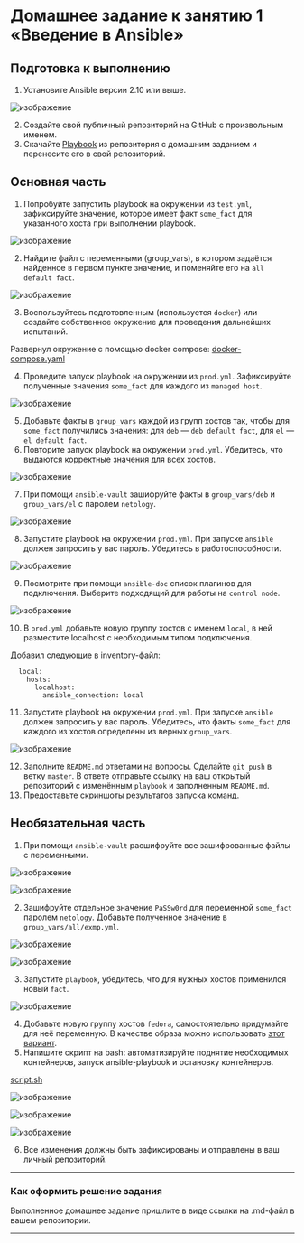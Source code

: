 # Домашнее задание к занятию 1 «Введение в Ansible»

## Подготовка к выполнению

1. Установите Ansible версии 2.10 или выше.

![изображение](https://github.com/stepynin-georgy/hw_ansible_1/blob/main/img/Screenshot_127.png)

2. Создайте свой публичный репозиторий на GitHub с произвольным именем.
3. Скачайте [Playbook](./playbook/) из репозитория с домашним заданием и перенесите его в свой репозиторий.

## Основная часть

1. Попробуйте запустить playbook на окружении из `test.yml`, зафиксируйте значение, которое имеет факт `some_fact` для указанного хоста при выполнении playbook.

![изображение](https://github.com/stepynin-georgy/hw_ansible_1/blob/main/img/Screenshot_128.png)

2. Найдите файл с переменными (group_vars), в котором задаётся найденное в первом пункте значение, и поменяйте его на `all default fact`.

![изображение](https://github.com/stepynin-georgy/hw_ansible_1/blob/main/img/Screenshot_129.png)

3. Воспользуйтесь подготовленным (используется `docker`) или создайте собственное окружение для проведения дальнейших испытаний.

Развернул окружение с помощью docker compose: [docker-compose.yaml](https://github.com/stepynin-georgy/hw_ansible_1/blob/main/playbook/docker-compose.yaml)

4. Проведите запуск playbook на окружении из `prod.yml`. Зафиксируйте полученные значения `some_fact` для каждого из `managed host`.

![изображение](https://github.com/stepynin-georgy/hw_ansible_1/blob/main/img/Screenshot_131.png)

5. Добавьте факты в `group_vars` каждой из групп хостов так, чтобы для `some_fact` получились значения: для `deb` — `deb default fact`, для `el` — `el default fact`.
6. Повторите запуск playbook на окружении `prod.yml`. Убедитесь, что выдаются корректные значения для всех хостов.

![изображение](https://github.com/stepynin-georgy/hw_ansible_1/blob/main/img/Screenshot_132.png)

7. При помощи `ansible-vault` зашифруйте факты в `group_vars/deb` и `group_vars/el` с паролем `netology`.

![изображение](https://github.com/stepynin-georgy/hw_ansible_1/blob/main/img/Screenshot_133.png)

8. Запустите playbook на окружении `prod.yml`. При запуске `ansible` должен запросить у вас пароль. Убедитесь в работоспособности.

![изображение](https://github.com/stepynin-georgy/hw_ansible_1/blob/main/img/Screenshot_134.png)

9. Посмотрите при помощи `ansible-doc` список плагинов для подключения. Выберите подходящий для работы на `control node`.

![изображение](https://github.com/stepynin-georgy/hw_ansible_1/blob/main/img/Screenshot_135.png)

10. В `prod.yml` добавьте новую группу хостов с именем  `local`, в ней разместите localhost с необходимым типом подключения.

Добавил следующие в inventory-файл:

```
  local:
    hosts:
      localhost:
        ansible_connection: local
```

11. Запустите playbook на окружении `prod.yml`. При запуске `ansible` должен запросить у вас пароль. Убедитесь, что факты `some_fact` для каждого из хостов определены из верных `group_vars`.

![изображение](https://github.com/stepynin-georgy/hw_ansible_1/blob/main/img/Screenshot_136.png)

12. Заполните `README.md` ответами на вопросы. Сделайте `git push` в ветку `master`. В ответе отправьте ссылку на ваш открытый репозиторий с изменённым `playbook` и заполненным `README.md`.
13. Предоставьте скриншоты результатов запуска команд.

## Необязательная часть

1. При помощи `ansible-vault` расшифруйте все зашифрованные файлы с переменными.

![изображение](https://github.com/stepynin-georgy/hw_ansible_1/blob/main/img/Screenshot_137.png)

![изображение](https://github.com/stepynin-georgy/hw_ansible_1/blob/main/img/Screenshot_138.png)

2. Зашифруйте отдельное значение `PaSSw0rd` для переменной `some_fact` паролем `netology`. Добавьте полученное значение в `group_vars/all/exmp.yml`.

![изображение](https://github.com/stepynin-georgy/hw_ansible_1/blob/main/img/Screenshot_139.png)

![изображение](https://github.com/stepynin-georgy/hw_ansible_1/blob/main/img/Screenshot_140.png)

3. Запустите `playbook`, убедитесь, что для нужных хостов применился новый `fact`.

![изображение](https://github.com/stepynin-georgy/hw_ansible_1/blob/main/img/Screenshot_141.png)

4. Добавьте новую группу хостов `fedora`, самостоятельно придумайте для неё переменную. В качестве образа можно использовать [этот вариант](https://hub.docker.com/r/pycontribs/fedora).
5. Напишите скрипт на bash: автоматизируйте поднятие необходимых контейнеров, запуск ansible-playbook и остановку контейнеров.

[script.sh](https://github.com/stepynin-georgy/hw_ansible_1/blob/main/playbook/script.sh)

![изображение](https://github.com/stepynin-georgy/hw_ansible_1/blob/main/img/Screenshot_143.png)

![изображение](https://github.com/stepynin-georgy/hw_ansible_1/blob/main/img/Screenshot_144.png)

![изображение](https://github.com/stepynin-georgy/hw_ansible_1/blob/main/img/Screenshot_145.png)

6. Все изменения должны быть зафиксированы и отправлены в ваш личный репозиторий.

---

### Как оформить решение задания

Выполненное домашнее задание пришлите в виде ссылки на .md-файл в вашем репозитории.

---
